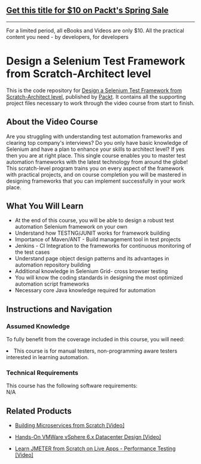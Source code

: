 ## [Get this title for $10 on Packt's Spring Sale](https://www.packt.com/V10502?utm_source=github&utm_medium=packt-github-repo&utm_campaign=spring_10_dollar_2022)
-----
For a limited period, all eBooks and Videos are only $10. All the practical content you need \- by developers, for developers

# Design a Selenium Test Framework from Scratch-Architect level	
This is the code repository for [Design a Selenium Test Framework from Scratch-Architect level](https://www.packtpub.com/application-development/design-selenium-test-framework-scratch-architect-level-video), published by [Packt](https://www.packtpub.com/?utm_source=github). It contains all the supporting project files necessary to work through the video course from start to finish.
## About the Video Course
Are you struggling with understanding test automation frameworks and clearing top company's interviews? Do you only have basic knowledge of Selenium and have a plan to enhance your skills to architect level? If yes then you are at right place. This single course enables you to master test automation frameworks with the latest technology from around the globe! This scratch-level program trains you on every aspect of the framework with practical projects, and on course completion you will be mastered in designing frameworks that you can implement successfully in your work place.

<H2>What You Will Learn</H2>
<DIV class=book-info-will-learn-text>
<UL>
<LI>At the end of this course, you will be able to design a robust test automation Selenium framework on your own</LI>
<LI>Understand how TESTNG/JUNIT works for framework building</LI>
<LI>Importance of Maven/ANT - Build management tool in test projects</LI>
<LI>Jenkins - CI Integration to the frameworks for continuous monitoring of the test cases</LI>
<LI>Understand page object design patterns and its advantages in automation repository building</LI>
<LI>Additional knowledge in Selenium Grid- cross browser testing</LI>
<LI>You will know the coding standards in designing the most optimized automation script frameworks</LI>
<LI>Necessary core Java knowledge required for automation</LI>
</UL></DIV>

## Instructions and Navigation
### Assumed Knowledge
To fully benefit from the coverage included in this course, you will need:<br/>
<DIV class=book-info-will-learn-text>
<LI> This course is for manual testers, non-programming aware testers interested in learning automation.</LI> 
<DIV>

### Technical Requirements
This course has the following software requirements:<br/>
N/A

## Related Products
* [Building Microservices from Scratch [Video] ](https://www.packtpub.com/application-development/building-microservices-scratch-video)

* [Hands-On VMWare vSphere 6.x Datacenter Design [Video]](https://www.packtpub.com/virtualization-and-cloud/hands-vmware-vsphere-6x-datacenter-design-video)

* [Learn JMETER from Scratch on Live Apps - Performance Testing [Video]](https://www.packtpub.com/application-development/learn-jmeter-scratch-live-apps-performance-testing-video)
